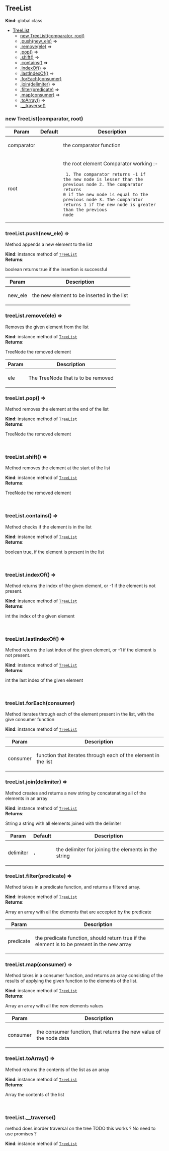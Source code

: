 <a name="TreeList"></a>

## TreeList
**Kind**: global class  

* [TreeList](#TreeList)
    * [new TreeList(comparator, root)](#new_TreeList_new)
    * [.push(new_ele)](#TreeList+push) ⇒
    * [.remove(ele)](#TreeList+remove) ⇒
    * [.pop()](#TreeList+pop) ⇒
    * [.shift()](#TreeList+shift) ⇒
    * [.contains()](#TreeList+contains) ⇒
    * [.indexOf()](#TreeList+indexOf) ⇒
    * [.lastIndexOf()](#TreeList+lastIndexOf) ⇒
    * [.forEach(consumer)](#TreeList+forEach)
    * [.join(delimiter)](#TreeList+join) ⇒
    * [.filter(predicate)](#TreeList+filter) ⇒
    * [.map(consumer)](#TreeList+map) ⇒
    * [.toArray()](#TreeList+toArray) ⇒
    * [.__traverse()](#TreeList+__traverse)

<a name="new_TreeList_new"></a>

### new TreeList(comparator, root)

| Param | Default | Description |
| --- | --- | --- |
| comparator |  | <p>the comparator function</p> |
| root | <code></code> | <p>the root element Comparator working :-</p> <pre class="prettyprint source"><code>               1. The comparator returns -1 if the new node is lesser than the previous node                2. The comparator returns 0 if the new node is equal to the previous node                3. The comparator returns 1 if the new node is greater than the previous node</code></pre> |

<a name="TreeList+push"></a>

### treeList.push(new_ele) ⇒
<p>Method appends a new element to the list</p>

**Kind**: instance method of [<code>TreeList</code>](#TreeList)  
**Returns**: <p>boolean returns true if the insertion is successful</p>  

| Param | Description |
| --- | --- |
| new_ele | <p>the new element to be inserted in the list</p> |

<a name="TreeList+remove"></a>

### treeList.remove(ele) ⇒
<p>Removes the given element from the list</p>

**Kind**: instance method of [<code>TreeList</code>](#TreeList)  
**Returns**: <p>TreeNode the removed element</p>  

| Param | Description |
| --- | --- |
| ele | <p>The TreeNode that is to be removed</p> |

<a name="TreeList+pop"></a>

### treeList.pop() ⇒
<p>Method removes the element at the end of the list</p>

**Kind**: instance method of [<code>TreeList</code>](#TreeList)  
**Returns**: <p>TreeNode the removed element</p>  
<a name="TreeList+shift"></a>

### treeList.shift() ⇒
<p>Method removes the element at the start of the list</p>

**Kind**: instance method of [<code>TreeList</code>](#TreeList)  
**Returns**: <p>TreeNode the removed element</p>  
<a name="TreeList+contains"></a>

### treeList.contains() ⇒
<p>Method checks if the element is in the list</p>

**Kind**: instance method of [<code>TreeList</code>](#TreeList)  
**Returns**: <p>boolean true, if the element is present in the list</p>  
<a name="TreeList+indexOf"></a>

### treeList.indexOf() ⇒
<p>Method returns the index of the given element, or -1 if the element is not present.</p>

**Kind**: instance method of [<code>TreeList</code>](#TreeList)  
**Returns**: <p>int the index of the given element</p>  
<a name="TreeList+lastIndexOf"></a>

### treeList.lastIndexOf() ⇒
<p>Method returns the last index of the given element, or -1 if the element is not present.</p>

**Kind**: instance method of [<code>TreeList</code>](#TreeList)  
**Returns**: <p>int the last index of the given element</p>  
<a name="TreeList+forEach"></a>

### treeList.forEach(consumer)
<p>Method iterates through each of the element present in the list, with the give consumer function</p>

**Kind**: instance method of [<code>TreeList</code>](#TreeList)  

| Param | Description |
| --- | --- |
| consumer | <p>function that iterates through each of the element in the list</p> |

<a name="TreeList+join"></a>

### treeList.join(delimiter) ⇒
<p>Method creates and returns a new string by concatenating all of the elements in an array</p>

**Kind**: instance method of [<code>TreeList</code>](#TreeList)  
**Returns**: <p>String a string with all elements joined with the delimiter</p>  

| Param | Default | Description |
| --- | --- | --- |
| delimiter | <code>,</code> | <p>the delimiter for joining the elements in the string</p> |

<a name="TreeList+filter"></a>

### treeList.filter(predicate) ⇒
<p>Method takes in a predicate function, and returns a filtered array.</p>

**Kind**: instance method of [<code>TreeList</code>](#TreeList)  
**Returns**: <p>Array an array with all the elements that are accepted by the predicate</p>  

| Param | Description |
| --- | --- |
| predicate | <p>the predicate function, should return true if the element is to be present in the new array</p> |

<a name="TreeList+map"></a>

### treeList.map(consumer) ⇒
<p>Method takes in a consumer function, and returns an array consisting of the results of applying the given function to the elements of the list.</p>

**Kind**: instance method of [<code>TreeList</code>](#TreeList)  
**Returns**: <p>Array an array with all the new elements values</p>  

| Param | Description |
| --- | --- |
| consumer | <p>the consumer function, that returns the new value of the node data</p> |

<a name="TreeList+toArray"></a>

### treeList.toArray() ⇒
<p>Method returns the contents of the list as an array</p>

**Kind**: instance method of [<code>TreeList</code>](#TreeList)  
**Returns**: <p>Array the contents of the list</p>  
<a name="TreeList+__traverse"></a>

### treeList.\_\_traverse()
<p>method does inorder traversal on the tree
TODO this works ? No need to use promises ?</p>

**Kind**: instance method of [<code>TreeList</code>](#TreeList) 
